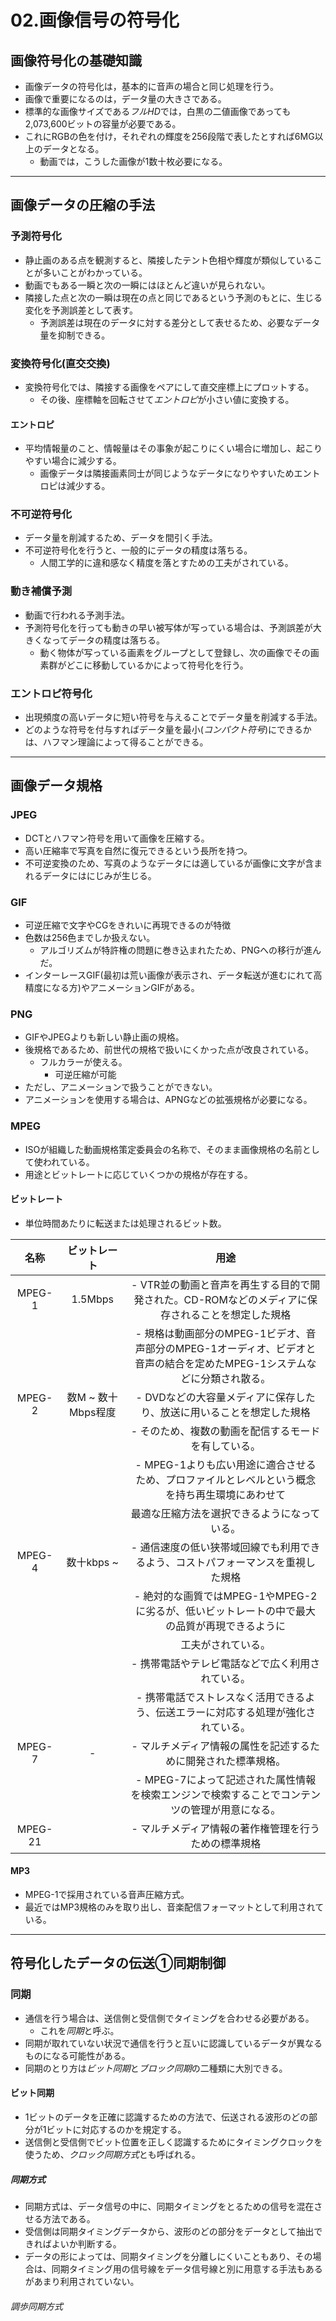 02.画像信号の符号化
===

## 画像符号化の基礎知識

- 画像データの符号化は，基本的に音声の場合と同じ処理を行う。
- 画像で重要になるのは，データ量の大きさである。
- 標準的な画像サイズである*フルHD*では，白黒の二値画像であっても2,073,600ビットの容量が必要である。
- これにRGBの色を付け，それぞれの輝度を256段階で表したとすれば6MG以上のデータとなる。
  - 動画では，こうした画像が1数十枚必要になる。

---

## 画像データの圧縮の手法

### 予測符号化

- 静止画のある点を観測すると、隣接したテント色相や輝度が類似していることが多いことがわかっている。
- 動画でもある一瞬と次の一瞬にはほとんど違いが見られない。
- 隣接した点と次の一瞬は現在の点と同じであるという予測のもとに、生じる変化を予測誤差として表す。
  - 予測誤差は現在のデータに対する差分として表せるため、必要なデータ量を抑制できる。

### 変換符号化(直交交換)

- 変換符号化では、隣接する画像をペアにして直交座標上にプロットする。
  - その後、座標軸を回転させて*エントロピ*が小さい値に変換する。

#### エントロピ

- 平均情報量のこと、情報量はその事象が起こりにくい場合に増加し、起こりやすい場合に減少する。
  - 画像データは隣接画素同士が同じようなデータになりやすいためエントロピは減少する。

### 不可逆符号化

- データ量を削減するため、データを間引く手法。
- 不可逆符号化を行うと、一般的にデータの精度は落ちる。
  - 人間工学的に違和感なく精度を落とすための工夫がされている。

### 動き補償予測

- 動画で行われる予測手法。
- 予測符号化を行っても動きの早い被写体が写っている場合は、予測誤差が大きくなってデータの精度は落ちる。
  - 動く物体が写っている画素をグループとして登録し、次の画像でその画素群がどこに移動しているかによって符号化を行う。

### エントロピ符号化

- 出現頻度の高いデータに短い符号を与えることでデータ量を削減する手法。
- どのような符号を付与すればデータ量を最小(*コンパクト符号*)にできるかは、ハフマン理論によって得ることができる。

---

## 画像データ規格

### JPEG

- DCTとハフマン符号を用いて画像を圧縮する。
- 高い圧縮率で写真を自然に復元できるという長所を持つ。
- 不可逆変換のため、写真のようなデータには適しているが画像に文字が含まれるデータにはにじみが生じる。

### GIF

- 可逆圧縮で文字やCGをきれいに再現できるのが特徴
- 色数は256色までしか扱えない。
  - アルゴリズムが特許権の問題に巻き込まれたため、PNGへの移行が進んだ。
- インターレースGIF(最初は荒い画像が表示され、データ転送が進むにれて高精度になる方)やアニメーションGIFがある。

### PNG

- GIFやJPEGよりも新しい静止画の規格。
- 後規格であるため、前世代の規格で扱いにくかった点が改良されている。
  - フルカラーが使える。
	- 可逆圧縮が可能
- ただし、アニメーションで扱うことができない。
- アニメーションを使用する場合は、APNGなどの拡張規格が必要になる。

### MPEG

- ISOが組織した動画規格策定委員会の名称で、そのまま画像規格の名前として使われている。
- 用途とビットレートに応じていくつかの規格が存在する。

#### ビットレート

- 単位時間あたりに転送または処理されるビット数。

|名称   |ビットレート      |用途|
|:-----:|:----------------:|:-----------------------------------------------------------------------------------------------:|
|MPEG-1 |1.5Mbps           |- VTR並の動画と音声を再生する目的で開発された。CD-ROMなどのメディアに保存されることを想定した規格|
|       |                  |- 規格は動画部分のMPEG-1ビデオ、音声部分のMPEG-1オーディオ、ビデオと音声の結合を定めたMPEG-1システムなどに分類され散る。|
|MPEG-2 |数M ~ 数十Mbps程度|- DVDなどの大容量メディアに保存したり、放送に用いることを想定した規格                            |
|       |                  |- そのため、複数の動画を配信するモードを有している。                                             |
|       |                  |- MPEG-1よりも広い用途に適合させるため、プロファイルとレベルという概念を持ち再生環境にあわせて   |
|       |                  |最適な圧縮方法を選択できるようになっている。                                                     |
|MPEG-4 |数十kbps ~        |- 通信速度の低い狭帯域回線でも利用できるよう、コストパフォーマンスを重視した規格                 |
|       |                  |- 絶対的な画質ではMPEG-1やMPEG-2に劣るが、低いビットレートの中で最大の品質が再現できるように     |
|       |                  |工夫がされている。                                                                               |
|       |                  |- 携帯電話やテレビ電話などで広く利用されている。                                                 |
|       |                  |- 携帯電話でストレスなく活用できるよう、伝送エラーに対応する処理が強化されている。               |
|MPEG-7 |-                 |- マルチメディア情報の属性を記述するために開発された標準規格。
|       |                  |- MPEG-7によって記述された属性情報を検索エンジンで検索することでコンテンツの管理が用意になる。   |
|MPEG-21|                  |- マルチメディア情報の著作権管理を行うための標準規格                                             |

#### MP3

- MPEG-1で採用されている音声圧縮方式。
- 最近ではMP3規格のみを取り出し、音楽配信フォーマットとして利用されている。

---

## 符号化したデータの伝送①同期制御

### 同期

- 通信を行う場合は、送信側と受信側でタイミングを合わせる必要がある。
  - これを*同期*と呼ぶ。
- 同期が取れていない状況で通信を行うと互いに認識しているデータが異なるものになる可能性がある。
- 同期のとり方は*ビット同期*と*ブロック同期*の二種類に大別できる。

#### ビット同期

- 1ビットのデータを正確に認識するための方法で、伝送される波形のどの部分が1ビットに対応するのかを規定する。
- 送信側と受信側でビット位置を正しく認識するためにタイミングクロックを使うため、*クロック同期方式*とも呼ばれる。

##### 同期方式

- 同期方式は、データ信号の中に、同期タイミングをとるための信号を混在させる方法である。
- 受信側は同期タイミングデータから、波形のどの部分をデータとして抽出できればよいか判断する。
- データの形によっては、同期タイミングを分離しにくいこともあり、その場合は、同期タイミング用の信号線をデータ信号線と別に用意する手法もあるがあまり利用されていない。

###### 調歩同期方式

